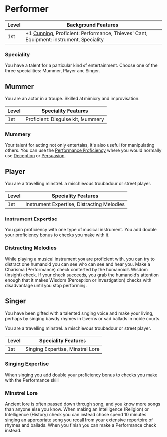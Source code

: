 # Performer

| Level             | Background Features    |
| ----------------- | - |
| 1st               | +1 [Cunning](pages/characters/attributes.md?id=cunning), Proficient: Performance, Thieves' Cant, Equipment: instrument, Speciality |

### Speciality

You have a talent for a particular kind of entertainment. Choose one of the three specialities: Mummer, Player and Singer.

## Mummer

You are an actor in a troupe. Skilled at mimicry and improvisation.

| Level             | Speciality Features    |
| ----------------- | - |
| 1st               | Proficient: Disguise kit, Mummery |

### Mummery

Your talent for acting not only entertains, it's also useful for manipulating others. You can use the [Performance Proficiency]() where you would normally use [Deception]() or [Persuasion]().

## Player

You are a travelling minstrel. a mischievous troubadour or street player.

| Level             | Speciality Features    |
| ----------------- | - |
| 1st               | Instrument Expertise, Distracting Melodies |

### Instrument Expertise

You gain proficiency with one type of musical instrument. You add double your proficiency bonus to checks you make with it.

### Distracting Melodies

While playing a musical instrument you are proficient with, you can try to distract one humanoid you can see who can see and hear you. Make a Charisma (Performance) check contested by the humanoid’s Wisdom (Insight) check. If your check succeeds, you grab the humanoid’s attention enough that it makes Wisdom (Perception or Investigation) checks with disadvantage until you stop performing.

## Singer

You have been gifted with a talented singing voice and make your living, perhaps by singing bawdy rhymes in taverns or sad ballads in noble courts.

You are a travelling minstrel. a mischievous troubadour or street player.

| Level             | Speciality Features    |
| ----------------- | - |
| 1st               | Singing Expertise, Minstrel Lore |


### Singing Expertise

When singing you add double your proficiency bonus to checks you make with the Performance skill

### Minstrel Lore

Ancient lore is often passed down through song, and you know more songs than anyone else you know. When making an Intelligence (Religion) or Intelligence (History) check you can instead chose spend 10 minutes singing an appropriate song you recall from your extensive repertoire of rhymes and ballads. When you finish you can make a Performance check instead.
